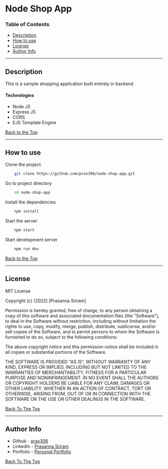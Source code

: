 # Node Shop App

### Table of Contents

- [Description](#description)
- [How to use](#how-to-use)
- [License](#license)
- [Author Info](#author-info)

---

## Description

This is a sample shopping application built entirely in backend

#### Technologies

- Node JS
- Express JS
- CORS
- EJS Template Engine

[Back to the Top](#node-shop-app)

---

## How to use

Clone the project

```bash
    git clone https://github.com/pras306/node-shop-app.git
```

Go to project directory

```bash
    cd node-shop-app
```

Install the dependencies

```bash
    npm install
```

Start the server

```bash
    npm start
```

Start development server

```bash
    npm run dev
```

[Back to the Top](#node-shop-app)

---

## License

MIT License

Copyright (c) [2022] [Prasanna Sriram]

Permission is hereby granted, free of charge, to any person obtaining a copy
of this software and associated documentation files (the "Software"), to deal
in the Software without restriction, including without limitation the rights
to use, copy, modify, merge, publish, distribute, sublicense, and/or sell
copies of the Software, and to permit persons to whom the Software is
furnished to do so, subject to the following conditions:

The above copyright notice and this permission notice shall be included in all
copies or substantial portions of the Software.

THE SOFTWARE IS PROVIDED "AS IS", WITHOUT WARRANTY OF ANY KIND, EXPRESS OR
IMPLIED, INCLUDING BUT NOT LIMITED TO THE WARRANTIES OF MERCHANTABILITY,
FITNESS FOR A PARTICULAR PURPOSE AND NONINFRINGEMENT. IN NO EVENT SHALL THE
AUTHORS OR COPYRIGHT HOLDERS BE LIABLE FOR ANY CLAIM, DAMAGES OR OTHER
LIABILITY, WHETHER IN AN ACTION OF CONTRACT, TORT OR OTHERWISE, ARISING FROM,
OUT OF OR IN CONNECTION WITH THE SOFTWARE OR THE USE OR OTHER DEALINGS IN THE
SOFTWARE.

[Back To The Top](#node-shop-app)

---

## Author Info

- Github - [pras306](https://github.com/pras306)
- LinkedIn - [Prasanna Sriram](https://www.linkedin.com/in/prasanna-sriram/)
- Portfolio - [Personal Portfolio](https://prasanna-sriram.netlify.app/)

[Back To The Top](#node-shop-app)

